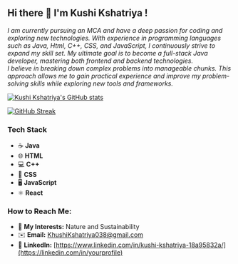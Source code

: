 ## Hi there 👋 I'm Kushi Kshatriya !

<i>I am currently pursuing an MCA and have a deep passion for coding and exploring new technologies. With experience in programming languages such as Java, Html, C++, CSS, and JavaScript, I continuously strive to expand my skill set. My ultimate goal is to become a full-stack Java developer, mastering both frontend and backend technologies. <br>I believe in breaking down complex problems into manageable chunks. This approach allows me to gain practical experience and improve my problem-solving skills while exploring new tools and frameworks.</i>

[![Kushi Kshatriya's GitHub stats](https://github-readme-stats.vercel.app/api?username=kushikshatriya100&show_icons=true&theme=radical&count_private=true&hide=prs)](https://github.com/kushikshatriya100/github-readme-stats)

[![GitHub Streak](https://streak-stats.demolab.com?user=KushiKshatriya100&theme=radical&border_radius=10.5&short_numbers=true&date_format=M%20j%5B%2C%20Y%5D)](https://git.io/streak-stats)

### Tech Stack

- ☕ **Java**
- 🌐 **HTML**
- 💻 **C++**
- 🎨 **CSS**
- 🖥️ **JavaScript**
- ⚛️ **React**

### How to Reach Me:

- 🌿 **My Interests:** Nature and Sustainability
- ✉️ **Email:** [KhushiKshatriya038@gmail.com](mailto:KhushiKshatriya038@gmail.com)
- 🔗 **LinkedIn:** [https://www.linkedin.com/in/kushi-kshatriya-18a95832a/](https://linkedin.com/in/yourprofile)



